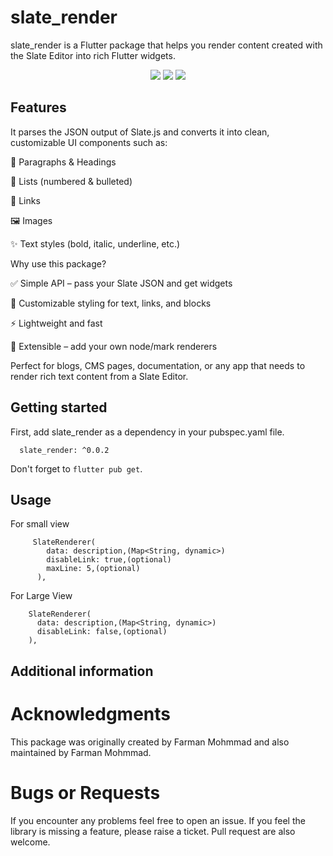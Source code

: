 # slate_render

slate_render is a Flutter package that helps you render content created with the Slate Editor into rich Flutter widgets.

<p align='center'>
    <img src="https://github.com/FarmanWork/slate_render/blob/main/screenshot_home.png" />
    <img src="https://github.com/FarmanWork/slate_render/blob/main/screenshot_view.png" />
    <img src="https://github.com/FarmanWork/slate_render/blob/main/screenshot_image_view.png" />
</p>

## Features

It parses the JSON output of Slate.js
and converts it into clean, customizable UI components such as:

📄 Paragraphs & Headings

📝 Lists (numbered & bulleted)

🔗 Links

🖼️ Images

✨ Text styles (bold, italic, underline, etc.)

Why use this package?

✅ Simple API – pass your Slate JSON and get widgets

🎨 Customizable styling for text, links, and blocks

⚡ Lightweight and fast

🧩 Extensible – add your own node/mark renderers

Perfect for blogs, CMS pages, documentation, or any app that needs to render rich text content from a Slate Editor.

## Getting started

First, add slate_render as a dependency in your pubspec.yaml file.

```dependencies
  slate_render: ^0.0.2
```

Don't forget to `flutter pub get`.

## Usage

For small view

```
     SlateRenderer(
        data: description,(Map<String, dynamic>)
        disableLink: true,(optional)
        maxLine: 5,(optional)
      ),
```

For Large View

```
    SlateRenderer(
      data: description,(Map<String, dynamic>)
      disableLink: false,(optional)
    ),
```

## Additional information

# Acknowledgments

This package was originally created by Farman Mohmmad and also maintained by Farman Mohmmad.

# Bugs or Requests

If you encounter any problems feel free to open an issue. If you feel the library is missing a feature, please raise a ticket. Pull request are also welcome.
